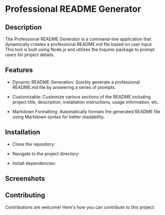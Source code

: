 # Professional README Generator

## Description

The Professional README Generator is a command-line application that dynamically creates a professional README.md file based on user input. This tool is built using Node.js and utilizes the Inquirer package to prompt users for project details.

## Features

* Dynamic README Generation: Quickly generate a professional README.md file by answering a series of prompts.

* Customizable: Customize various sections of the README including project title, description, installation instructions, usage information, etc.

* Markdown Formatting: Automatically formats the generated README file using Markdown syntax for better readability.

## Installation

 * Clone the repository:

 * Navigate to the project directory:

 * Install dependencies:

 ## Screenshots


## Contributing

Contributions are welcome! Here's how you can contribute to this project:


